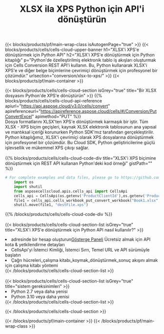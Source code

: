 ﻿---
title: XLSX ila XPS Python için API'i dönüştürün
description:  Microsoft Excel ve OpenOffice Hesaplama için Bulut API'leri ve SDK'lar Elektronik tabloyu diğer biçim dosyasına dönüştürün.
url: /tr/python/conversion/xlsx-to-xps/
---
{{< blocks/products/pf/main-wrap-class isAutogenPage="true" >}}
{{< blocks/products/cells/cells-cloud-upper-banner h1="XLSX\'i XPS\'e dönüştürmek için Python API" h2="XLSX\'i XPS\'e dönüştürmek için Python kitaplığı" p="Python\'de özelleştirilmiş elektronik tablo iş akışları oluşturmak için Cells Conversion REST API\'i kullanın. Bu, Python kullanarak XLSX\'i XPS\'e ve diğer belge biçimlerine çevrimiçi dönüştürmek için profesyonel bir çözümdür." urlsection="conversion/xlsx-to-xps/" >}}
{{< blocks/products/pf/main-container >}}

{{< blocks/products/cells/cells-cloud-section isGrey="true" title="Bir XLSX dosyasını Python\'de XPS\'e dönüştürün" >}}
{{% blocks/products/cells/cells-cloud-api-reference apiurl="https://api.aspose.cloud/v3.0/cells/convert" apireferenceurl="https://apireference.aspose.cloud/cells/#/Conversion/PutConvertExcel" apimethod="PUT" %}}
<br/>
Dosya formatlarını XLSX'ten XPS'e dönüştürmek karmaşık bir iştir. Tüm XLSX - XPS biçim geçişleri, kaynak XLSX elektronik tablosunun ana yapısal ve mantıksal içeriği korunurken Python SDK'mız tarafından gerçekleştirilir. Python kitaplığımız, XLSX'i çevrimiçi olarak XPS dosyalarına dönüştürmek için profesyonel bir çözümdür. Bu Cloud SDK, Python geliştiricilerine güçlü işlevsellik ve mükemmel XPS çıkışı sağlar.
<br/>
<br/>
{{% blocks/products/cells/cells-cloud-code-div title="XLSX\'i XPS biçimine dönüştürmek için REST API kullanan Python\'deki kod örneği" gistPath="" %}}
 
```python
# For complete examples and data files, please go to https://github.com/aspose-cells-cloud/aspose-cells-cloud-python/
    import os
    import shutil
    from asposecellscloud.apis.cells_api import CellsApi
    cells_api = CellsApi(os.getenv('ProductClientId'),os.getenv('ProductClientSecret'))
    file1 = cells_api.cells_workbook_put_convert_workbook("Book1.xlsx",format="xps")
    shutil.move(file1, "destFile.xps")     
```
 
{{% /blocks/products/cells/cells-cloud-code-div %}}
<br/>
<br/>
{{< blocks/products/cells/cells-cloud-section-list isGrey="true" title="XLSX\'i XPS\'e dönüştürmek için Python API nasıl kullanılır?" >}}
<li> adresinde bir hesap oluşturun<a href="https://dashboard.aspose.cloud/">Gösterge Paneli</a> Ücretsiz almak için API kota & yetkilendirme detayları</li>
<li>CellsApi'yi İstemci Kimliği, İstemci Sırrı, Temel URL ve API sürümüyle başlatın</li>
<li>Çağrı hücreleri_çalışma kitabı_koymak_dönüştürmek_sonuç akışını almak için çalışma kitabı yöntemi</li>
{{< /blocks/products/cells/cells-cloud-section-list >}}
<br/>
<br/>
{{< blocks/products/cells/cells-cloud-section-list isGrey="true" title="sistem gereksinimleri" >}}
<li>Python 2.7 veya daha yenisi</li>
<li>Python 3.10 veya daha yenisi</li>
{{< /blocks/products/cells/cells-cloud-section-list >}}

{{< /blocks/products/cells/cells-cloud-section >}}

{{< /blocks/products/pf/main-container >}}
{{< /blocks/products/pf/main-wrap-class >}}
